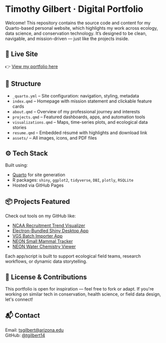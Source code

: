 # Timothy Gilbert · Digital Portfolio

Welcome! This repository contains the source code and content for my Quarto-based personal website, which highlights my work across ecology, data science, and conservation technology. It’s designed to be clean, navigable, and mission-driven — just like the projects inside.

## 🏡 Live Site

👉 [View my portfolio here](https://tgilbert14.github.io/timothy-gilbert-portfolio/)

## 📁 Structure

- `_quarto.yml` – Site configuration: navigation, styling, metadata
- `index.qmd` – Homepage with mission statement and clickable feature cards
- `about.qmd` – Overview of my professional journey and interests
- `projects.qmd` – Featured dashboards, apps, and automation tools
- `visualizations.qmd` – Maps, time-series plots, and ecological data stories
- `resume.qmd` – Embedded résumé with highlights and download link
- `assets/` – All images, icons, and PDF files

## ⚙️ Tech Stack

Built using:

- [Quarto](https://quarto.org/) for site generation
- R packages: `shiny`, `ggplot2`, `tidyverse`, `DBI`, `plotly`, `RSQLite`
- Hosted via GitHub Pages

## 📦 Projects Featured

Check out tools on my GitHub like:

- [NCAA Recruitment Trend Visualizer](https://github.com/tgilbert14/UA-recruits-)
- [Electron-Bundled Shiny Desktop App](https://github.com/tgilbert14/R-Local-Storage-SQL-exe)
- [VGS Batch Importer App](https://github.com/tgilbert14/VGS-Batch-Importer-App)
- [NEON Small Mammal Tracker](https://github.com/tgilbert14/NEON-Small-Mammal-Tracker-App)
- [NEON Water Chemistry Viewer](https://github.com/tgilbert14/NEON-WaterChemistry-Analyte-Viewer-App)

Each app/script is built to support ecological field teams, research workflows, or dynamic data storytelling.

## 📝 License & Contributions

This portfolio is open for inspiration — feel free to fork or adapt. If you're working on similar tech in conservation, health science, or field data design, let's connect!

## 📬 Contact

Email: [tsgilbert@arizona.edu](mailto:tsgilbert@arizona.edu)  
GitHub: [@tgilbert14](https://github.com/tgilbert14)

